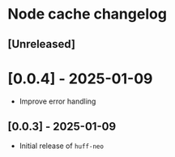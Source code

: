 <!-- Keep a Changelog guide -> https://keepachangelog.com -->

# Node cache changelog

## [Unreleased]

# [0.0.4] - 2025-01-09
- Improve error handling

## [0.0.3] - 2025-01-09
- Initial release of `huff-neo`